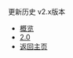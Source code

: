 <div class="sidebar_title icon-product__UCloudStack_v2.x">更新历史 v2.x版本</div>

* [概览](/UCloudStack_v2.x/changelog/README.md)
* [2.0 ](/UCloudStack_v2.x/changelog/2.0.md)
* [返回主页](/UCloudStack_v2.x/README.md)

